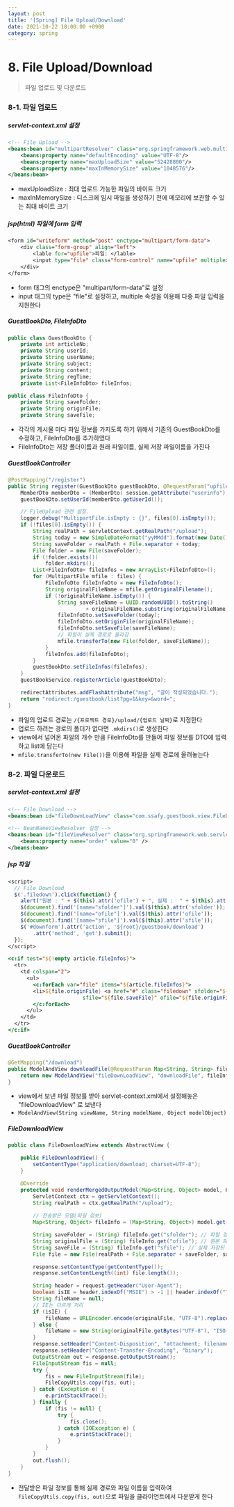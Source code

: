 ```yaml
---
layout: post
title: '[Spring] File Upload/Download'
date: 2021-10-22 18:00:00 +0900
category: spring
---
```


# 8. File Upload/Download

> 파일 업로드 및 다운로드



### 8-1. 파일 업로드

##### servlet-context.xml 설정

```xml
<!-- File Upload -->
<beans:bean id="multipartResolver" class="org.springframework.web.multipart.commons.CommonsMultipartResolver">
    <beans:property name="defaultEncoding" value="UTF-8"/>
    <beans:property name="maxUploadSize" value="52428800"/> 
    <beans:property name="maxInMemorySize" value="1048576"/> 
</beans:bean>
```

- maxUploadSize : 최대 업로드 가능한 파일의 바이트 크기
- maxInMemorySize : 디스크에 임시 파일을 생성하기 전에 메모리에 보관할 수 있는 최대 바이트 크기



##### jsp(html) 파일에 form 입력

```jsp
<form id="writeform" method="post" enctype="multipart/form-data">
    <div class="form-group" align="left">
        <lable for="upfile">파일: </lable>
        <input type="file" class="form-control" name="upfile" multiple>
    </div>
</form>
```

- form 태그의 enctype은 "multipart/form-data"로 설정
- input 태그의 type은 "file"로 설정하고, multiple 속성을 이용해 다중 파일 입력을 지원한다



##### GuestBookDto, FileInfoDto

```java
public class GuestBookDto {
	private int articleNo;
	private String userId;
	private String userName;
	private String subject;
	private String content;
	private String regTime;
	private List<FileInfoDto> fileInfos;
```

```java
public class FileInfoDto {
	private String saveFolder;
	private String originFile;
	private String saveFile;
```

- 각각의 게시물 마다 파일 정보를 가지도록 하기 위해서 기존의 GuestBookDto를 수정하고, FileInfoDto를 추가하였다
- FileInfoDto는 저장 폴더이름과 원래 파일이름, 실제 저장 파일이름을 가진다



##### GuestBookController

```java
@PostMapping("/register")
public String register(GuestBookDto guestBookDto, @RequestParam("upfile") MultipartFile[] files, Model model, HttpSession session, RedirectAttributes redirectAttributes) throws Exception {
    MemberDto memberDto = (MemberDto) session.getAttribute("userinfo");
    guestBookDto.setUserId(memberDto.getUserId());

    // FileUpload 관련 설정.
    logger.debug("MultipartFile.isEmpty : {}", files[0].isEmpty());
    if (!files[0].isEmpty()) {
        String realPath = servletContext.getRealPath("/upload");
        String today = new SimpleDateFormat("yyMMdd").format(new Date());
        String saveFolder = realPath + File.separator + today;
        File folder = new File(saveFolder);
        if (!folder.exists())
            folder.mkdirs();
        List<FileInfoDto> fileInfos = new ArrayList<FileInfoDto>();
        for (MultipartFile mfile : files) {
            FileInfoDto fileInfoDto = new FileInfoDto();
            String originalFileName = mfile.getOriginalFilename();
            if (!originalFileName.isEmpty()) {
                String saveFileName = UUID.randomUUID().toString() 
                         + originalFileName.substring(originalFileName.lastIndexOf('.'));
                fileInfoDto.setSaveFolder(today);
                fileInfoDto.setOriginFile(originalFileName);
                fileInfoDto.setSaveFile(saveFileName);
                // 파일이 실제 경로로 올라감
                mfile.transferTo(new File(folder, saveFileName));
            }
            fileInfos.add(fileInfoDto);
        }
        guestBookDto.setFileInfos(fileInfos);
    }
    guestBookService.registerArticle(guestBookDto);

    redirectAttributes.addFlashAttribute("msg", "글이 작성되었습니다.");
    return "redirect:/guestbook/list?pg=1&key=&word=";
}
```

- 파일의 업로드 경로는 `/{프로젝트 경로}/upload/{업로드 날짜}`로 지정한다
- 업로드 하려는 경로의 폴더가 없다면 `.mkdirs()`로 생성한다
- view에서 넘어온 파일의 개수 만큼 FileInfoDto를 만들어 파일 정보를 DTO에 입력하고 list에 담는다
- `mfile.transferTo(new File())`을 이용해 파일을 실제 경로에 올려놓는다



### 8-2. 파일 다운로드

##### servlet-context.xml 설정

```xml
<!-- File Download -->
<beans:bean id="fileDownLoadView" class="com.ssafy.guestbook.view.FileDownLoadView"/>

<!-- BeanNameViewResolver 설정 -->
<beans:bean id="fileViewResolver" class="org.springframework.web.servlet.view.BeanNameViewResolver">
    <beans:property name="order" value="0" />
</beans:bean> 
```



##### jsp 파일

```jsp
<script>
  // File Download
  $('.filedown').click(function() {
    alert("원본 : " + $(this).attr('ofile') + ", 실제 :  " + $(this).attr('sfile'));
    $(document).find('[name="sfolder"]').val($(this).attr('sfolder'));
    $(document).find('[name="ofile"]').val($(this).attr('ofile'));
    $(document).find('[name="sfile"]').val($(this).attr('sfile'));
    $('#downform').attr('action', '${root}/guestbook/download')
        .attr('method', 'get').submit();
  });
</script>

<c:if test="${!empty article.fileInfos}">
  <tr>
    <td colspan="2">
      <ul>
        <c:forEach var="file" items="${article.fileInfos}">
        <li>${file.originFile} <a href="#" class="filedown" sfolder="${file.saveFolder}" 
                        sfile="${file.saveFile}" ofile="${file.originFile}">[다운로드]</a>
        </c:forEach>
      </ul>
    </td>
  </tr>
</c:if>
```



##### GuestBookController

```java
@GetMapping("/download")
public ModelAndView downloadFile(@RequestParam Map<String, String> fileInfo) {
    return new ModelAndView("fileDownLoadView", "downloadFile", fileInfo);
}
```

- view에서 보낸 파일 정보를 받아 servlet-context.xml에서 설정해놓은 "fileDownloadView" 로 보낸다
- `ModelAndView(String viewName, String modelName, Object modelObject)`



##### FileDownloadView

```java
public class FileDownloadView extends AbstractView {

    public FileDownloadView() {
        setContentType("application/download; charset=UTF-8");
    }

    @Override
    protected void renderMergedOutputModel(Map<String, Object> model, HttpServletRequest request, HttpServletResponse response) throws Exception {
        ServletContext ctx = getServletContext();
        String realPath = ctx.getRealPath("/upload");
		
        // 전송받은 모델(파일 정보)
        Map<String, Object> fileInfo = (Map<String, Object>) model.get("downloadFile"); 

        String saveFolder = (String) fileInfo.get("sfolder"); // 파일 경로
        String originalFile = (String) fileInfo.get("ofile"); // 원본 파일명
        String saveFile = (String) fileInfo.get("sfile"); // 실제 저장된 파일명
        File file = new File(realPath + File.separator + saveFolder, saveFile);

        response.setContentType(getContentType());
        response.setContentLength((int) file.length());

        String header = request.getHeader("User-Agent");
        boolean isIE = header.indexOf("MSIE") > -1 || header.indexOf("Trident") > -1;
        String fileName = null;
        // IE는 다르게 처리
        if (isIE) {
            fileName = URLEncoder.encode(originalFile, "UTF-8").replaceAll("\\+", "%20");
        } else {
            fileName = new String(originalFile.getBytes("UTF-8"), "ISO-8859-1");
        }
        response.setHeader("Content-Disposition", "attachment; filename=\"" + fileName + "\";");
        response.setHeader("Content-Transfer-Encoding", "binary");
        OutputStream out = response.getOutputStream();
        FileInputStream fis = null;
        try {
            fis = new FileInputStream(file);
            FileCopyUtils.copy(fis, out);
        } catch (Exception e) {
            e.printStackTrace();
        } finally {
            if (fis != null) {
                try {
                    fis.close();
                } catch (IOException e) {
                    e.printStackTrace();
                }
            }
        }
        out.flush();
    }
}
```

- 전달받은 파일 정보를 통해 실제 경로와 파일 이름을 입력하여 `FileCopyUtils.copy(fis, out)`으로 파일을 클라이언트에서 다운받게 한다

